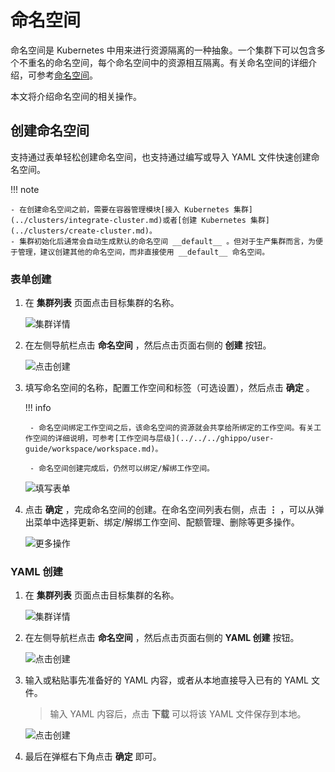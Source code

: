# 命名空间

命名空间是 Kubernetes 中用来进行资源隔离的一种抽象。一个集群下可以包含多个不重名的命名空间，每个命名空间中的资源相互隔离。有关命名空间的详细介绍，可参考[命名空间](https://kubernetes.io/zh-cn/docs/concepts/overview/working-with-objects/namespaces/)。

本文将介绍命名空间的相关操作。

## 创建命名空间

支持通过表单轻松创建命名空间，也支持通过编写或导入 YAML 文件快速创建命名空间。

!!! note

    - 在创建命名空间之前，需要在容器管理模块[接入 Kubernetes 集群](../clusters/integrate-cluster.md)或者[创建 Kubernetes 集群](../clusters/create-cluster.md)。
    - 集群初始化后通常会自动生成默认的命名空间 __default__ 。但对于生产集群而言，为便于管理，建议创建其他的命名空间，而非直接使用 __default__ 命名空间。

### 表单创建

1. 在 __集群列表__ 页面点击目标集群的名称。

    ![集群详情](https://docs.daocloud.io/daocloud-docs-images/docs/kpanda/images/crd01.png)

2. 在左侧导航栏点击 __命名空间__ ，然后点击页面右侧的 __创建__ 按钮。

    ![点击创建](https://docs.daocloud.io/daocloud-docs-images/docs/kpanda/images/ns01.png)

3. 填写命名空间的名称，配置工作空间和标签（可选设置），然后点击 __确定__ 。

    !!! info

        - 命名空间绑定工作空间之后，该命名空间的资源就会共享给所绑定的工作空间。有关工作空间的详细说明，可参考[工作空间与层级](../../../ghippo/user-guide/workspace/workspace.md)。

        - 命名空间创建完成后，仍然可以绑定/解绑工作空间。

    ![填写表单](https://docs.daocloud.io/daocloud-docs-images/docs/kpanda/images/ns02.png)

4. 点击 __确定__ ，完成命名空间的创建。在命名空间列表右侧，点击 __⋮__ ，可以从弹出菜单中选择更新、绑定/解绑工作空间、配额管理、删除等更多操作。

    ![更多操作](https://docs.daocloud.io/daocloud-docs-images/docs/kpanda/images/ns03.png)

### YAML 创建

1. 在 __集群列表__ 页面点击目标集群的名称。

    ![集群详情](https://docs.daocloud.io/daocloud-docs-images/docs/kpanda/images/crd01.png)

2. 在左侧导航栏点击 __命名空间__ ，然后点击页面右侧的 __YAML 创建__ 按钮。

    ![点击创建](https://docs.daocloud.io/daocloud-docs-images/docs/kpanda/images/ns00.png)

3. 输入或粘贴事先准备好的 YAML 内容，或者从本地直接导入已有的 YAML 文件。

    > 输入 YAML 内容后，点击 __下载__ 可以将该 YAML 文件保存到本地。

    ![点击创建](https://docs.daocloud.io/daocloud-docs-images/docs/kpanda/images/ns04.png)

4. 最后在弹框右下角点击 __确定__ 即可。
